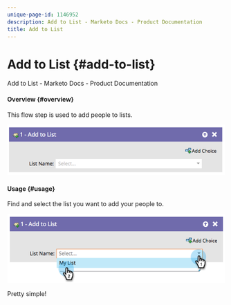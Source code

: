 ```yaml
---
unique-page-id: 1146952
description: Add to List - Marketo Docs - Product Documentation
title: Add to List
---
```


# Add to List {#add-to-list}

Add to List - Marketo Docs - Product Documentation

#### Overview {#overview}

This flow step is used to add people to lists.

![](assets/image2014-9-22-10-3a41-3a33.png)  

#### Usage {#usage}

Find and select the list you want to add your people to.

![](assets/image2014-9-22-10-3a41-3a40.png)

Pretty simple!
